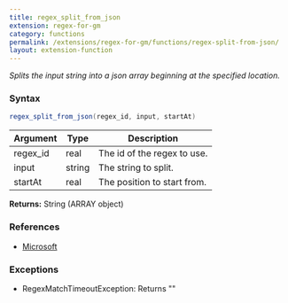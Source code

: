 ```yaml
---
title: regex_split_from_json
extension: regex-for-gm
category: functions
permalink: /extensions/regex-for-gm/functions/regex-split-from-json/
layout: extension-function
---
```


_Splits the input string into a json array beginning at the specified location._

### Syntax ###
```cs
regex_split_from_json(regex_id, input, startAt)
```

| Argument | Type | Description |
| --- | --- | --- |
| regex_id | real | The id of the regex to use. |
| input | string | The string to split. |
| startAt | real | The position to start from. |

**Returns:** String (ARRAY object)

### References ###

* [Microsoft](https://docs.microsoft.com/en-us/dotnet/api/system.text.regularexpressions.regex.split?view=netframework-4.7#System_Text_RegularExpressions_Regex_Split_System_String_System_Int32_System_Int32_)

### Exceptions ###

* RegexMatchTimeoutException: Returns ""

